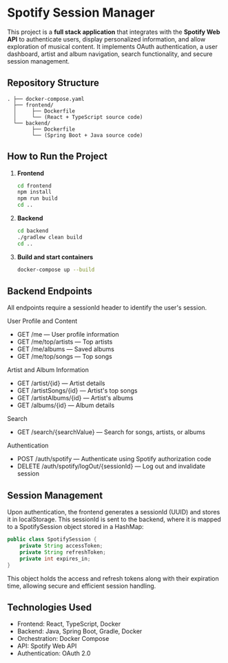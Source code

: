 
#  Spotify Session Manager

This project is a **full stack application** that integrates with the **Spotify Web API** to authenticate users, display personalized information, and allow exploration of musical content. It implements OAuth authentication, a user dashboard, artist and album navigation, search functionality, and secure session management.

##  Repository Structure
```
. ├── docker-compose.yaml 
  ├── frontend/
  │     ├── Dockerfile
  │     └── (React + TypeScript source code)
  └── backend/ 
        ├── Dockerfile 
        └── (Spring Boot + Java source code)
```

## How to Run the Project

1. **Frontend**
   ```bash
   cd frontend
   npm install
   npm run build
   cd ..
2. **Backend**
   ```bash
   cd backend
   ./gradlew clean build
   cd ..
3. **Build and start containers**
   ```bash
   docker-compose up --build

## Backend Endpoints
All endpoints require a sessionId header to identify the user's session.

User Profile and Content

- GET /me — User profile information
- GET /me/top/artists — Top artists
- GET /me/albums — Saved albums
- GET /me/top/songs — Top songs
  
Artist and Album Information

- GET /artist/{id} — Artist details
- GET /artistSongs/{id} — Artist's top songs
- GET /artistAlbums/{id} — Artist's albums
- GET /albums/{id} — Album details
  
Search

- GET /search/{searchValue} — Search for songs, artists, or albums
  
Authentication

- POST /auth/spotify — Authenticate using Spotify authorization code
- DELETE /auth/spotify/logOut/{sessionId} — Log out and invalidate session

## Session Management
Upon authentication, the frontend generates a sessionId (UUID) and stores it in localStorage. This sessionId is sent to the backend, where it is mapped to a SpotifySession object stored in a HashMap:

```java
public class SpotifySession {
    private String accessToken;
    private String refreshToken;
    private int expires_in;
}
```

This object holds the access and refresh tokens along with their expiration time, allowing secure and efficient session handling.

## Technologies Used
- Frontend: React, TypeScript, Docker
- Backend: Java, Spring Boot, Gradle, Docker
- Orchestration: Docker Compose
- API: Spotify Web API
- Authentication: OAuth 2.0
